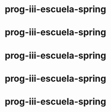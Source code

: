 # prog-iii-escuela-spring
# prog-iii-escuela-spring
# prog-iii-escuela-spring
# prog-iii-escuela-spring
# prog-iii-escuela-spring
